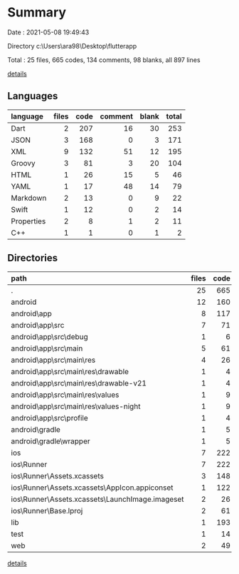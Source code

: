 # Summary

Date : 2021-05-08 19:49:43

Directory c:\Users\ara98\Desktop\flutterapp

Total : 25 files,  665 codes, 134 comments, 98 blanks, all 897 lines

[details](details.md)

## Languages
| language | files | code | comment | blank | total |
| :--- | ---: | ---: | ---: | ---: | ---: |
| Dart | 2 | 207 | 16 | 30 | 253 |
| JSON | 3 | 168 | 0 | 3 | 171 |
| XML | 9 | 132 | 51 | 12 | 195 |
| Groovy | 3 | 81 | 3 | 20 | 104 |
| HTML | 1 | 26 | 15 | 5 | 46 |
| YAML | 1 | 17 | 48 | 14 | 79 |
| Markdown | 2 | 13 | 0 | 9 | 22 |
| Swift | 1 | 12 | 0 | 2 | 14 |
| Properties | 2 | 8 | 1 | 2 | 11 |
| C++ | 1 | 1 | 0 | 1 | 2 |

## Directories
| path | files | code | comment | blank | total |
| :--- | ---: | ---: | ---: | ---: | ---: |
| . | 25 | 665 | 134 | 98 | 897 |
| android | 12 | 160 | 53 | 32 | 245 |
| android\app | 8 | 117 | 52 | 21 | 190 |
| android\app\src | 7 | 71 | 49 | 10 | 130 |
| android\app\src\debug | 1 | 6 | 3 | 1 | 10 |
| android\app\src\main | 5 | 61 | 43 | 8 | 112 |
| android\app\src\main\res | 4 | 26 | 32 | 6 | 64 |
| android\app\src\main\res\drawable | 1 | 4 | 7 | 2 | 13 |
| android\app\src\main\res\drawable-v21 | 1 | 4 | 7 | 2 | 13 |
| android\app\src\main\res\values | 1 | 9 | 9 | 1 | 19 |
| android\app\src\main\res\values-night | 1 | 9 | 9 | 1 | 19 |
| android\app\src\profile | 1 | 4 | 3 | 1 | 8 |
| android\gradle | 1 | 5 | 1 | 1 | 7 |
| android\gradle\wrapper | 1 | 5 | 1 | 1 | 7 |
| ios | 7 | 222 | 2 | 9 | 233 |
| ios\Runner | 7 | 222 | 2 | 9 | 233 |
| ios\Runner\Assets.xcassets | 3 | 148 | 0 | 4 | 152 |
| ios\Runner\Assets.xcassets\AppIcon.appiconset | 1 | 122 | 0 | 1 | 123 |
| ios\Runner\Assets.xcassets\LaunchImage.imageset | 2 | 26 | 0 | 3 | 29 |
| ios\Runner\Base.lproj | 2 | 61 | 2 | 2 | 65 |
| lib | 1 | 193 | 6 | 23 | 222 |
| test | 1 | 14 | 10 | 7 | 31 |
| web | 2 | 49 | 15 | 6 | 70 |

[details](details.md)